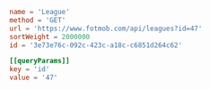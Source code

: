 ﻿```toml
name = 'League'
method = 'GET'
url = 'https://www.fotmob.com/api/leagues?id=47'
sortWeight = 2000000
id = '3e73e76c-092c-423c-a18c-c6851d264c62'

[[queryParams]]
key = 'id'
value = '47'
```
